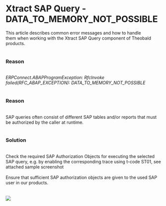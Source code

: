 # Xtract SAP Query - DATA_TO_MEMORY_NOT_POSSIBLE

<!--html--><div style="font-size: 14px;">This article describes common error messages and how to handle them&nbsp;<span style="font-size: 14px;">when working with the Xtract SAP Query component of Theobald products.</span></div>
<div style="font-size: 14px;"><br>
</div><h3 style="">Reason</h3><div><i><br></i></div><div><i>ERPConnect.ABAPProgramException: RfcInvoke failed(RFC_ABAP_EXCEPTION): DATA_TO_MEMORY_NOT_POSSIBLE</i><br></div>
<div style=""><br>
</div><h3 style="">Reason</h3><div><br></div><div style="">SAP queries often consist of different SAP tables and/or reports that must be authorized by the caller at runtime.<br></div>
<div style=""><br>
</div><h3 style="">Solution</h3><div style=""><br></div><div style="">Check the required SAP&nbsp;Authorization Objects for executing the selected SAP query, e.g. by enabling the corresponding trace using t-code ST01, see attached sample screenshot</div><div style=""><br></div><div style="">Ensure that sufficient SAP authorization objects are given to the used SAP user in our products.</div><div style=""><br></div><div style=""><br></div><div style=""><img src="/helpdesk/File/Get/95366" class="resizable" style="max-width: 100%;"><br></div>